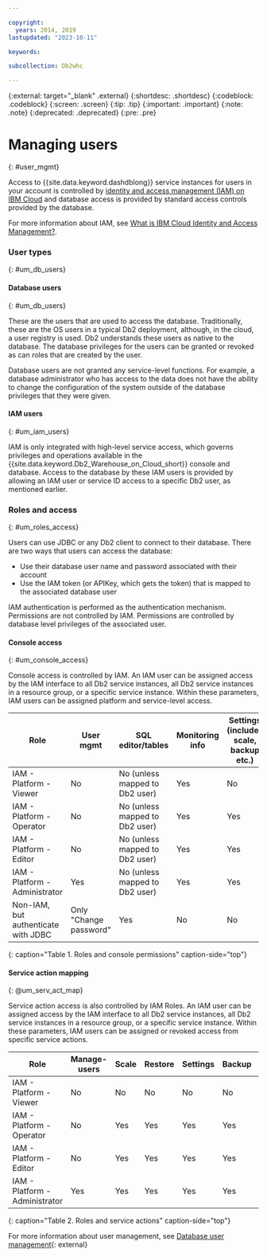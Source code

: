 ```yaml
---

copyright:
  years: 2014, 2019
lastupdated: "2023-10-11"

keywords: 

subcollection: Db2whc

---
```


<!-- Attribute definitions --> 
{:external: target="_blank" .external}
{:shortdesc: .shortdesc}
{:codeblock: .codeblock}
{:screen: .screen}
{:tip: .tip}
{:important: .important}
{:note: .note}
{:deprecated: .deprecated}
{:pre: .pre}

# Managing users
{: #user_mgmt}

Access to {{site.data.keyword.dashdblong}} service instances for users in your account is controlled by [identity and access management (IAM) on IBM Cloud](https://cloud.ibm.com/docs/Db2whc?topic=Db2whc-iam) and database access is provided by standard access controls provided by the database. 

For more information about IAM, see [What is IBM Cloud Identity and Access Management?](/docs/account?topic=account-iamoverview).

### User types 
{: #um_db_users}

#### Database users 
{: #um_db_users} 

These are the users that are used to access the database. Traditionally, these are the OS users in a typical Db2 deployment, although, in the cloud, a user registry is used. Db2 understands these users as native to the database. The database privileges for the users can be granted or revoked as can roles that are created by the user. 

Database users are not granted any service-level functions. For example, a database administrator who has access to the data does not have the ability to change the configuration of the system outside of the database privileges that they were given.  

#### IAM users
{: #um_iam_users}

IAM is only integrated with high-level service access, which governs privileges and operations available in the {{site.data.keyword.Db2_Warehouse_on_Cloud_short}} console and database. Access to the database by these IAM users is provided by allowing an IAM user or service ID access to a specific Db2 user, as mentioned earlier. 

### Roles and access 

{: #um_roles_access}

Users can use JDBC or any Db2 client to connect to their database. There are two ways that users can access the database: 
- Use their database user name and password associated with their account 
- Use the IAM token (or APIKey, which gets the token) that is mapped to the associated database user 

IAM authentication is performed as the authentication mechanism. Permissions are not controlled by IAM. Permissions are controlled by database level privileges of the associated user. 

#### Console access
{: #um_console_access}

Console access is controlled by IAM. An IAM user can be assigned access by the IAM interface to all Db2 service instances, all Db2 service instances in a resource group, or a specific service instance. Within these parameters, IAM users can be assigned platform and service-level access.


| Role                               | User mgmt              | SQL editor/tables              | Monitoring info | Settings (includes scale, backup etc.) | Info panels |
|------------------------------------|------------------------|--------------------------------|-----------------|---------------------------------------------|----------------|
| IAM - Platform - Viewer            | No                     | No (unless mapped to Db2 user) | Yes             | No  | Yes |
| IAM - Platform - Operator          | No                     | No (unless mapped to Db2 user) | Yes             | Yes | Yes |
| IAM - Platform - Editor            | No                     | No (unless mapped to Db2 user) | Yes             | Yes | Yes |
| IAM - Platform - Administrator     | Yes                    | No (unless mapped to Db2 user) | Yes             | Yes | Yes |
| Non-IAM, but authenticate with JDBC | Only "Change password" | Yes | No | No | Yes |
{: caption="Table 1. Roles and console permissions" caption-side="top"}

#### Service action mapping
{: @um_serv_act_map}

Service action access is also controlled by IAM Roles. An IAM user can be assigned access by the IAM interface to all Db2 service instances, all Db2 service instances in a resource group, or a specific service instance. Within these parameters, IAM users can be assigned or revoked access from specific service actions.

| Role                           | Manage-users | Scale | Restore | Settings | Backup | Monitor | View settings    |
|--------------------------------|--------------|-------|---------|----------|--------|---------|------------------|
| IAM - Platform - Viewer        | No           |  No   | No      | No       | No     |  Yes    | Yes              |
| IAM - Platform - Operator      | No           |  Yes  | Yes     | Yes      | Yes    |  Yes    | Yes              |
| IAM - Platform - Editor        | No           |  Yes  | Yes     | Yes      | Yes    |  Yes    | Yes              |
| IAM - Platform - Administrator | Yes          |  Yes  | Yes     | Yes      | Yes    |  Yes    | Yes              |
{: caption="Table 2. Roles and service actions" caption-side="top"} 


For more information about user management, see [Database user management]( https://www.ibm.com/docs/en/db2woc?topic=SS6NHC/com.ibm.swg.im.dashdb.security.doc/doc/user_mgmnt.htm){: external}
